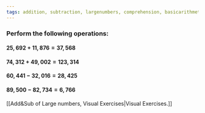 ```yaml
---
tags: addition, subtraction, largenumbers, comprehension, basicarithmetic
---
```


### Perform the following operations:
#### $25,692 + 11,876 = 37,568$
#### $74,312 + 49,002 = 123,314$
#### $60,441 - 32,016 = 28,425$
#### $89,500 - 82,734 = 6,766$

[[Add&Sub of Large numbers, Visual Exercises|Visual Exercises.]]
